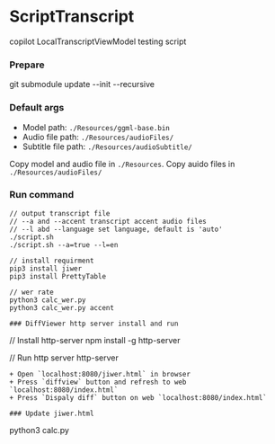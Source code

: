 # ScriptTranscript

copilot LocalTranscriptViewModel testing script

### Prepare
git submodule update --init --recursive

### Default args
+ Model path: `./Resources/ggml-base.bin`
+ Audio file path: `./Resources/audioFiles/`
+ Subtitle file path: `./Resources/audioSubtitle/`  

Copy model and audio file in `./Resources`. Copy auido files in `./Resources/audioFiles/`

### Run command
```
// output transcript file
// --a and --accent transcript accent audio files
// --l abd --language set language, default is 'auto'
./script.sh
./script.sh --a=true --l=en

// install requirment
pip3 install jiwer
pip3 install PrettyTable

// wer rate
python3 calc_wer.py
python3 calc_wer.py accent

### DiffViewer http server install and run
```
// Install http-server
npm install -g http-server

// Run http server
http-server
```
+ Open `localhost:8080/jiwer.html` in browser
+ Press `diffview` button and refresh to web `localhost:8080/index.html`
+ Press `Dispaly diff` button on web `localhost:8080/index.html`

### Update jiwer.html
```
python3 calc.py
```
